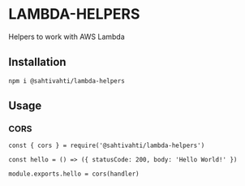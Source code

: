 # LAMBDA-HELPERS

Helpers to work with AWS Lambda

## Installation

```
npm i @sahtivahti/lambda-helpers
```

## Usage

### CORS

```
const { cors } = require('@sahtivahti/lambda-helpers')

const hello = () => ({ statusCode: 200, body: 'Hello World!' })

module.exports.hello = cors(handler)
```
